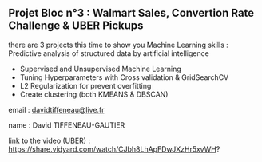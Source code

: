 ## Projet Bloc n°3 : Walmart Sales, Convertion Rate Challenge & UBER Pickups

there are 3 projects this time to show you Machine Learning skills : Predictive analysis of structured data by artificial intelligence 

* Supervised and Unsupervised Machine Learning
* Tuning Hyperparameters with Cross validation & GridSearchCV
* L2 Regularization for prevent overfitting
* Create clustering (both KMEANS & DBSCAN)

email : davidtiffeneau@live.fr

name : David TIFFENEAU-GAUTIER

link to the video (UBER) : https://share.vidyard.com/watch/CJbh8LhApFDwJXzHr5xvWH?